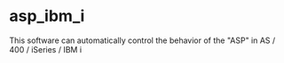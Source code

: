 # asp_ibm_i
This software can automatically control the behavior of the "ASP" in AS / 400 / iSeries / IBM i
